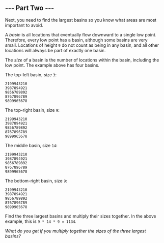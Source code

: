 --- Part Two ---
----------------

Next, you need to find the largest basins so you know what areas are
most important to avoid.

A *basin* is all locations that eventually flow downward to a single low
point. Therefore, every low point has a basin, although some basins are
very small. Locations of height `9` do not count as being in any basin,
and all other locations will always be part of exactly one basin.

The *size* of a basin is the number of locations within the basin,
including the low point. The example above has four basins.

The top-left basin, size `3`:

    2199943210
    3987894921
    9856789892
    8767896789
    9899965678

The top-right basin, size `9`:

    2199943210
    3987894921
    9856789892
    8767896789
    9899965678

The middle basin, size `14`:

    2199943210
    3987894921
    9856789892
    8767896789
    9899965678

The bottom-right basin, size `9`:

    2199943210
    3987894921
    9856789892
    8767896789
    9899965678

Find the three largest basins and multiply their sizes together. In the
above example, this is `9 * 14 * 9 = 1134`.

*What do you get if you multiply together the sizes of the three largest
basins?*

